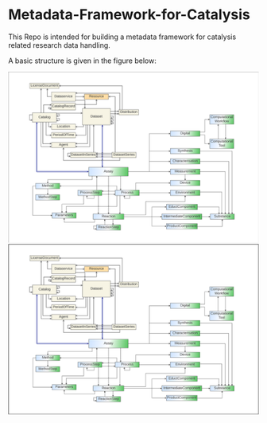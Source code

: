 # Metadata-Framework-for-Catalysis
This Repo is intended for building a metadata framework for catalysis related research data handling.

A basic structure is given in the figure below:

![test](https://github.com/HendrikBorgelt/Metadata-Framework-for-Catalysis/blob/a4ba2fe7f3e1e2cefb376c72b742e668ced1287c/Pictures/Overview%20of%20the%20Metadata%20Framework%20Structure.png)
![Picture of base classes for catalysis metadata framework](https://github.com/HendrikBorgelt/Metadata-Framework-for-Catalysis/blob/bb72de0d6af2a575f6b4e5c709e13a1d82ff0857/Pictures/Overview_of_the_Metadata_Framework_Structure2.png)

